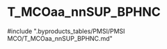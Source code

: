 # T_MCOaa_nnSUP_BPHNC

<!-- ATTENTION : Ne pas supprimer ou modifier la ligne ci-dessous -->
#include ".byproducts_tables/PMSI/PMSI MCO/T_MCOaa_nnSUP_BPHNC.md"
<!-- ATTENTION : Ne pas supprimer ou modifier la ligne ci-dessus -->
